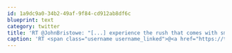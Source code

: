 ```yaml
---
id: 1a9dc9a0-34b2-49af-9f84-cd912ab8df6c
blueprint: text
category: twitter
title: 'RT @JohnBristowe: "[...] experience the rush that comes with smashing through a snowdrift &amp; blowing that mother trucker out of the way." ...'
caption: 'RT <span class="username username_linked">@<a href="https://twitter.com/JohnBristowe" title="John Bristowe">JohnBristowe</a></span>: "[...] experience the rush that comes with smashing through a snowdrift &amp; blowing that mother trucker out of the way." ...'
---
```

